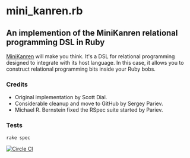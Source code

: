 # mini_kanren.rb

## An implemention of the MiniKanren relational programming DSL in Ruby

<a href="http://minikanren.org/">MiniKanren</a> will make you think. It's a DSL for relational programming designed to integrate with its host language. In this case, it allows you to construct relational programming bits inside your Ruby bobs.

### Credits

* Original implementation by Scott Dial.
* Considerable cleanup and move to GitHub by Sergey Pariev.
* Michael R. Bernstein fixed the RSpec suite started by Pariev.

### Tests

`rake spec`

[![Circle CI](https://circleci.com/gh/spariev/mini_kanren.svg?style=svg)](https://circleci.com/gh/spariev/mini_kanren)
